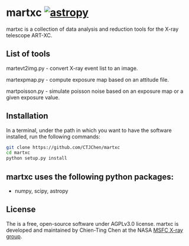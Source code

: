 # martxc [![astropy](http://img.shields.io/badge/powered%20by-AstroPy-orange.svg?style=flat)](http://www.astropy.org/)
martxc is a collection of data analysis and reduction tools for the X-ray telescope
ART-XC. 

## List of tools

martevt2img.py - convert X-ray event list to an image.

martexpmap.py - compute exposure map based on an attitude file.

martpoisson.py - simulate poisson noise based on an exposure map or a given exposure value.


## Installation
In a terminal, under the path in which you want to have the software installed, 
run the following commands:
```bash
git clone https://github.com/CTJChen/martxc
cd martxc
python setup.py install
```
## martxc uses the following python packages:

* numpy, scipy, astropy

## License
The is a free, open-source software under AGPLv3.0 license. martxc is developed and maintained by Chien-Ting Chen at the NASA [MSFC X-ray group](https://wwwastro.msfc.nasa.gov/).

